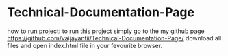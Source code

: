 # Technical-Documentation-Page
how to run project: to run this project simply go to the my github page https://github.com/vaijayantii/Technical-Documentation-Page/ download all files and open index.html file in your fevourite browser.
